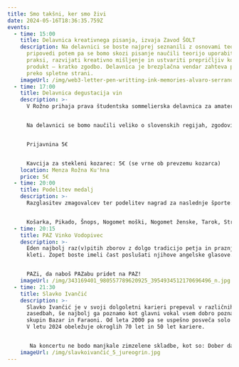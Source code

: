 ```yaml
---
title: Smo takšni, ker smo živi
date: 2024-05-16T18:36:35.759Z
events:
  - time: 15:00
    title: Delavnica kreativnega pisanja, izvaja Zavod ŠOLT
    description: Na delavnici se boste najprej seznanili z osnovami teorije
      pripovedi potem pa se bomo skozi pisanje naučili teorijo uporabiti v
      praksi, razvijati kreativno mišljenje in ustvariti prepričljiv končni
      produkt – kratko zgodbo. Delavnica je brezplačna vendar zahteva prijavo
      preko spletne strani.
    imageUrl: /img/web3-letter-pen-writting-ink-memories-alvaro-serrano-unsplash.jpg-2.webp
  - time: 17:00
    title: Delavnica degustacija vin
    description: >-
      V Rožno prihaja prava študentska sommelierska delavnica za amaterje! 


      Na delavnici se bomo naučili veliko o slovenskih regijah, zgodovini in načinu pridelave vina ter poskusili 12 različnih vin iz vseh kotičkov naše vinorodne Slovenije. Delavnica bo potekala v prostorih Rožne kuhinje (MENZE). Obvezna prijava preko spletne strani.


      Prijavnina 5€


      Kavcija za stekleni kozarec: 5€ (se vrne ob prevzemu kozarca)
    location: Menza Rožna Ku'hna
    price: 5€
  - time: 20:00
    title: Podelitev medalj
    description: >-
      Razglasitev zmagovalcev ter podelitev nagrad za naslednje športe: 


      Košarka, Pikado, Šnops, Nogomet moški, Nogomet ženske, Tarok, Streetball, Nogomet na mivki, Briškula
  - time: 20:15
    title: PAZ Vinko Vodopivec
    description: >-
      Eden najbolj raz(v)pitih zborov z dolgo tradicijo petja in praznjenja
      kleti. Zopet boste imeli čast poslušati njihove angelske glasove.


      PAZi, da naboš PAZabu pridet na PAZ!
    imageUrl: /img/343169401_980557789620925_3954934512170696496_n.jpg
  - time: 21:30
    title: Slavko Ivančić
    description: >-
      Slavko Ivančić je v svoji dolgoletni karieri prepeval v različnih
      zasedbah, še najbolj ga poznamo kot glavni vokal vsem dobro poznanih
      skupin Bazar in Faraoni. Od leta 2000 pa se uspešno posveča solo karieri.
      V letu 2024 obeležuje okroglih 70 let in 50 let kariere.


       Na koncertu ne bodo manjkale zimzelene skladbe, kot so: Dober dan, Tina, Poišči me, Portorož 1905, Kar je res, je res, Sem takšen ker sem živ, Ne bom pozabil na stare čase, Solinar, Mi ljudje smo kot morje, Jaz te nimam rad, Ti znaš, Črta, Nisem jaz, Ko mene več ne bo in mnoge druge zimzelene, ki so se do danes že zapisale v DNK vsakega poslušalca pri nas.
    imageUrl: /img/slavkoivančić_5_jureogrin.jpg
---
```

